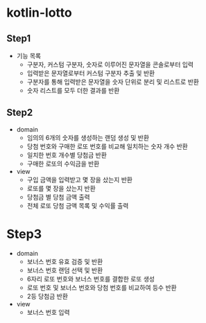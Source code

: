 # kotlin-lotto
## Step1
- 기능 목록
  - 구분자, 커스텀 구분자, 숫자로 이루어진 문자열을 콘솔로부터 입력
  - 입력받은 문자열로부터 커스텀 구분자 추출 및 반환
  - 구분자를 통해 입력받은 문자열을 숫자 단위로 분리 및 리스트로 반환 
  - 숫자 리스트를 모두 더한 결과를 반환
## Step2
  - domain
    - 임의의 6개의 숫자를 생성하는 랜덤 생성 및 반환
    - 당첨 번호와 구매한 로또 번호를 비교해 일치하는 숫자 개수 반환
    - 일치한 번호 개수별 당첨금 반환
    - 구매한 로또의 수익금을 반환
  - view
    - 구입 금액을 입력받고 몇 장을 샀는지 반환
    - 로또를 몇 장을 샀는지 반환
    - 당첨금 별 당첨 금액 출력
    - 전체 로또 당첨 금액 목록 및 수익률 출력
# Step3
  - domain
    - 보너스 번호 유효 검증 및 반환
    - 보너스 번호 랜덤 선택 및 반환
    - 6자리 로또 번호와 보너스 번호를 결합한 로또 생성
    - 로또 번호 및 보너스 번호와 당첨 번호를 비교하여 등수 반환
    - 2등 당첨금 반환
  - view
    - 보너스 번호 입력